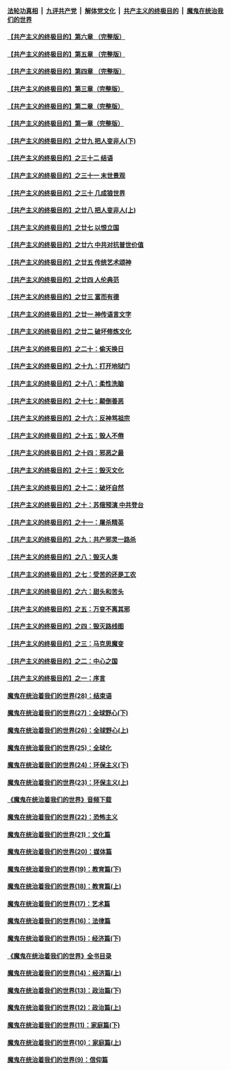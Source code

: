 ####  [法轮功真相](../../../../basic/blob/master/README.md?t=04110830) &nbsp;|&nbsp; [九评共产党](../../../../9ping.md/blob/master/README.md?t=04110830) &nbsp;|&nbsp; [解体党文化](../../../../jtdwh.md/blob/master/README.md?t=04110830)  &nbsp;|&nbsp; [共产主义的终极目的](../../../../gczydzjmd.md/blob/master/README.md?t=04110830) &nbsp;|&nbsp; [魔鬼在统治我们的世界](../../../../mgztzwmdsj.md/blob/master/README.md?t=04110830) 

#### [【共产主义的终极目的】第六章 （完整版）](../pages/nsc422/n11428913.md?t=04110830) 

#### [【共产主义的终极目的】第五章 （完整版）](../pages/nsc422/n11428912.md?t=04110830) 

#### [【共产主义的终极目的】第四章 （完整版）](../pages/nsc422/n11428907.md?t=04110830) 

#### [【共产主义的终极目的】第三章（完整版）](../pages/nsc422/n11428848.md?t=04110830) 

#### [【共产主义的终极目的】第二章（完整版）](../pages/nsc422/n11428831.md?t=04110830) 

#### [【共产主义的终极目的】第一章（完整版）](../pages/nsc422/n11417651.md?t=04110830) 

#### [【共产主义的终极目的】之廿九 把人变非人(下)](../pages/nsc422/n11344140.md?t=04110830) 

#### [【共产主义的终极目的】之三十二 结语](../pages/nsc422/n11360535.md?t=04110830) 

#### [【共产主义的终极目的】之三十一 末世景观](../pages/nsc422/n11351129.md?t=04110830) 

#### [【共产主义的终极目的】之三十 几成狼世界](../pages/nsc422/n11348280.md?t=04110830) 

#### [【共产主义的终极目的】之廿八 把人变非人(上)](../pages/nsc422/n11340492.md?t=04110830) 

#### [【共产主义的终极目的】之廿七 以恨立国](../pages/nsc422/n11336944.md?t=04110830) 

#### [【共产主义的终极目的】之廿六 中共对抗普世价值](../pages/nsc422/n11324785.md?t=04110830) 

#### [【共产主义的终极目的】之廿五 传统艺术颂神](../pages/nsc422/n11296396.md?t=04110830) 

#### [【共产主义的终极目的】之廿四 人伦典范](../pages/nsc422/n11296397.md?t=04110830) 

#### [【共产主义的终极目的】之廿三 富而有德](../pages/nsc422/n11283598.md?t=04110830) 

#### [【共产主义的终极目的】之廿一 神传语言文字](../pages/nsc422/n11263265.md?t=04110830) 

#### [【共产主义的终极目的】之廿二 破坏修炼文化](../pages/nsc422/n11245728.md?t=04110830) 

#### [【共产主义的终极目的】之二十：偷天换日](../pages/nsc422/n11238846.md?t=04110830) 

#### [【共产主义的终极目的】之十九：打开地狱门](../pages/nsc422/n11206376.md?t=04110830) 

#### [【共产主义的终极目的】之十八：柔性洗脑](../pages/nsc422/n11199994.md?t=04110830) 

#### [【共产主义的终极目的】之十七：颠倒善恶](../pages/nsc422/n11179782.md?t=04110830) 

#### [【共产主义的终极目的】之十六：反神骂祖宗](../pages/nsc422/n11166798.md?t=04110830) 

#### [【共产主义的终极目的】之十五：毁人不倦](../pages/nsc422/n11166792.md?t=04110830) 

#### [【共产主义的终极目的】之十四：邪恶之最](../pages/nsc422/n11150249.md?t=04110830) 

#### [【共产主义的终极目的】之十三：毁灭文化](../pages/nsc422/n11135227.md?t=04110830) 

#### [【共产主义的终极目的】之十二：破坏自然](../pages/nsc422/n11135214.md?t=04110830) 

#### [【共产主义的终极目的】之十：苏俄预演 中共登台](../pages/nsc422/n11118424.md?t=04110830) 

#### [【共产主义的终极目的】之十一：屠杀精英](../pages/nsc422/n11118442.md?t=04110830) 

#### [【共产主义的终极目的】之九：共产邪灵一路杀](../pages/nsc422/n11114139.md?t=04110830) 

#### [【共产主义的终极目的】之八：毁灭人类](../pages/nsc422/n11108503.md?t=04110830) 

#### [【共产主义的终极目的】之七：受苦的还是工农](../pages/nsc422/n11101809.md?t=04110830) 

#### [【共产主义的终极目的】之六：甜头和苦头](../pages/nsc422/n11096971.md?t=04110830) 

#### [【共产主义的终极目的】之五：万变不离其邪](../pages/nsc422/n11091285.md?t=04110830) 

#### [【共产主义的终极目的】之四：毁灭路线图](../pages/nsc422/n11086284.md?t=04110830) 

#### [【共产主义的终极目的】之三：马克思魔变](../pages/nsc422/n11061941.md?t=04110830) 

#### [【共产主义的终极目的】之二：中心之国](../pages/nsc422/n11047728.md?t=04110830) 

#### [【共产主义的终极目的】之一：序言](../pages/nsc422/n11086077.md?t=04110830) 

#### [魔鬼在统治着我们的世界(28)：结束语](../pages/nsc422/n10936246.md?t=04110830) 

#### [魔鬼在统治着我们的世界(27)：全球野心(下)](../pages/nsc422/n10928319.md?t=04110830) 

#### [魔鬼在统治着我们的世界(26)：全球野心(上)](../pages/nsc422/n10900318.md?t=04110830) 

#### [魔鬼在统治着我们的世界(25)：全球化](../pages/nsc422/n10788205.md?t=04110830) 

#### [魔鬼在统治着我们的世界(24)：环保主义(下)](../pages/nsc422/n10695307.md?t=04110830) 

#### [魔鬼在统治着我们的世界(23)：环保主义(上)](../pages/nsc422/n10688613.md?t=04110830) 

#### [《魔鬼在统治着我们的世界》音频下载](../pages/nsc422/n10635553.md?t=04110830) 

#### [魔鬼在统治着我们的世界(22)：恐怖主义](../pages/nsc422/n10614727.md?t=04110830) 

#### [魔鬼在统治着我们的世界(21)：文化篇](../pages/nsc422/n10597706.md?t=04110830) 

#### [魔鬼在统治着我们的世界(20)：媒体篇](../pages/nsc422/n10586579.md?t=04110830) 

#### [魔鬼在统治着我们的世界(19)：教育篇(下)](../pages/nsc422/n10564808.md?t=04110830) 

#### [魔鬼在统治着我们的世界(18)：教育篇(上)](../pages/nsc422/n10526970.md?t=04110830) 

#### [魔鬼在统治着我们的世界(17)：艺术篇](../pages/nsc422/n10499093.md?t=04110830) 

#### [魔鬼在统治着我们的世界(16)：法律篇](../pages/nsc422/n10485969.md?t=04110830) 

#### [魔鬼在统治着我们的世界(15)：经济篇(下)](../pages/nsc422/n10469975.md?t=04110830) 

#### [《魔鬼在统治着我们的世界》全书目录](../pages/nsc422/n10464261.md?t=04110830) 

#### [魔鬼在统治着我们的世界(14)：经济篇(上)](../pages/nsc422/n10457370.md?t=04110830) 

#### [魔鬼在统治着我们的世界(13)：政治篇(下)](../pages/nsc422/n10448270.md?t=04110830) 

#### [魔鬼在统治着我们的世界(12)：政治篇(上)](../pages/nsc422/n10444576.md?t=04110830) 

#### [魔鬼在统治着我们的世界(11)：家庭篇(下)](../pages/nsc422/n10440961.md?t=04110830) 

#### [魔鬼在统治着我们的世界(10)：家庭篇(上)](../pages/nsc422/n10435448.md?t=04110830) 

#### [魔鬼在统治着我们的世界(9)：信仰篇](../pages/nsc422/n10432159.md?t=04110830) 


